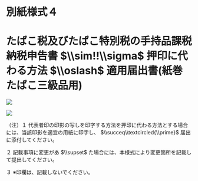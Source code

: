 # 別紙様式４

# たばこ税及びたばこ特別税の手持品課税納税申告書 $\\sim!!\\sigma$ 押印に代わる方法 $\\oslash$ 適用届出書(紙巻たばこ三級品用)

![](https://www.nta.go.jp/tmp/783ef9d4-d96b-4af6-8aeb-57889aedd307/images/0bd1f3a101daa0dfc7febcb795889bbe3e4274546bcfd93de43e687bb53d4060.jpg)

![](https://www.nta.go.jp/tmp/783ef9d4-d96b-4af6-8aeb-57889aedd307/images/87bf0884da7283d0408ed68b8281bc21e60d3ddf3548ca49e128101969cfa250.jpg)

（注）１ 代表者印の印影の写しを印字する方法を押印に代わる方法とする場合には、当該印影を適宜の用紙に印字し、 $\\succeq\\textcircled{\\prime}$ 届出に添付してください。

２ 記載事項に変更があ $\\supset$ た場合には、本様式により変更箇所を記載して提出してください。

３ ※印欄は、記載しないでください。